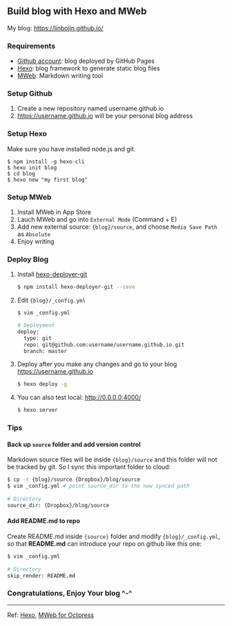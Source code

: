 Build blog with Hexo and MWeb
-------------------------------
My blog: https://linbojin.github.io/

### Requirements
* [Github account](https://github.com/): blog deployed by GitHub Pages
* [Hexo](https://hexo.io/): blog framework to generate static blog files
* [MWeb](http://www.mweb.im/): Markdown writing tool

### Setup Github
1. Create a new repository named username.github.io
2. https://username.github.io will be your personal blog address

### Setup Hexo
Make sure you have installed node.js and git.

```
$ npm install -g hexo-cli
$ hexo init blog    
$ cd blog
$ hexo new "my first blog"
```

### Setup MWeb
1. Install MWeb in App Store
2. Lauch MWeb and go into `External Mode` (Command + E)
3. Add new external source: `{blog}/source`, and choose `Media Save Path` as `Absolute` 
4. Enjoy writing

### Deploy Blog
1. Install [hexo-deployer-git](https://github.com/hexojs/hexo-deployer-git)

	```bash
	$ npm install hexo-deployer-git --save
	```
2. Edit `{blog}/_config.yml`

	```bash
	$ vim _config.yml
	
	# Deployment
	deploy:
	  type: git
	  repo: git@github.com:username/username.github.io.git
	  branch: master
	```
3. Deploy after you make any changes and go to your blog https://username.github.io

	```bash
	$ hexo deploy -g
	```
	
4. You can also test local: http://0.0.0.0:4000/
	
	```bash
	$ hexo server
	```

### Tips
#### Back up `source` folder and add **version control**
Markdown source files will be inside `{blog}/source` and this folder will not be tracked by git. So I sync this important folder to cloud:

```bash
$ cp -r {blog}/source {Dropbox}/blog/source
$ vim _config.yml # point source_dir to the new synced path  
	
# Directory
source_dir: {Dropbox}/blog/source
```

#### Add README.md to repo
Create README.md inside `{source}` folder and modify `{blog}/_config.yml`, so that **README.md** can introduce your repo on github like this one:

```bash
$ vim _config.yml
	
# Directory
skip_render: README.md
```
	
### Congratulations, Enjoy Your blog ^-^



---------------------------
Ref: [Hexo](https://hexo.io/docs/index.html), [MWeb for Octpress](http://zh.mweb.im/mweb-1.4-add-floder-octpress-support.html) 

